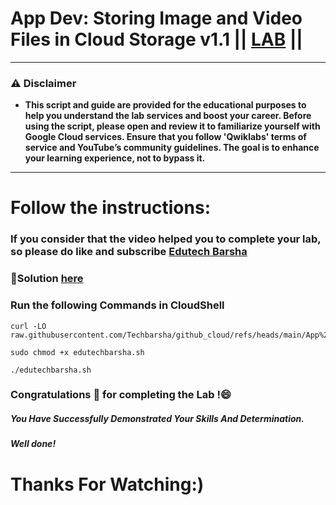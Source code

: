 # App Dev: Storing Image and Video Files in Cloud Storage v1.1 || [LAB](https://www.cloudskillsboost.google/focuses/1075?parent=catalog) ||

---
### ⚠️ Disclaimer
- **This script and guide are provided for  the educational purposes to help you understand the lab services and boost your career. Before using the script, please open and review it to familiarize yourself with Google Cloud services. Ensure that you follow 'Qwiklabs' terms of service and YouTube’s community guidelines. The goal is to enhance your learning experience, not to bypass it.**
---
# Follow the instructions:
### If you consider that the video helped you to complete your lab, so please do like and subscribe [Edutech Barsha](https://www.youtube.com/@edutechbarsha)

### 🔗Solution [here](https://youtu.be/qmEAyQ4pluI)

### Run the following Commands in CloudShell

```
curl -LO raw.githubusercontent.com/Techbarsha/github_cloud/refs/heads/main/App%20Dev%3A%20Storing%20Image%20and%20Video%20Files%20in%20Cloud%20Storage%20v1.1/edutechbarsha.sh

sudo chmod +x edutechbarsha.sh

./edutechbarsha.sh
```  
### Congratulations 🎉 for completing the Lab !😄

##### *You Have Successfully Demonstrated Your Skills And Determination.*

#### *Well done!*

# Thanks For Watching:)
